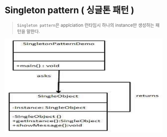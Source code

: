 # Singleton pattern ( 싱글톤 패턴 )

> `Singleton pattern`은 applciation 런타임시 하나의 instance만 생성하는 패턴을 말한다.

<img src="../img/singleton_pattern_uml_diagram.jpg" width="550" height="300" />

